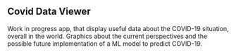 ## Covid Data Viewer

Work in progress app, that display useful data about the COVID-19 situation, overall in the world.
Graphics about the current perspectives and the possible future implementation of a ML model to predict COVID-19.
